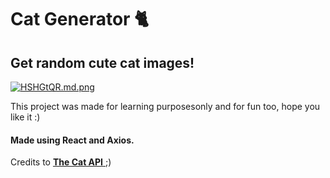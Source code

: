 # Cat Generator 🐈

 ## Get random cute cat images! 

[![HSHGtQR.md.png](https://iili.io/HSHGtQR.md.png)](https://freeimage.host/i/HSHGtQR)


This project was made for learning purposesonly and for fun too, hope you like it :)
#### Made using **React** and **Axios**.
Credits to <a href="https://thecatapi.com/" > **The Cat API**  </a> ;)
